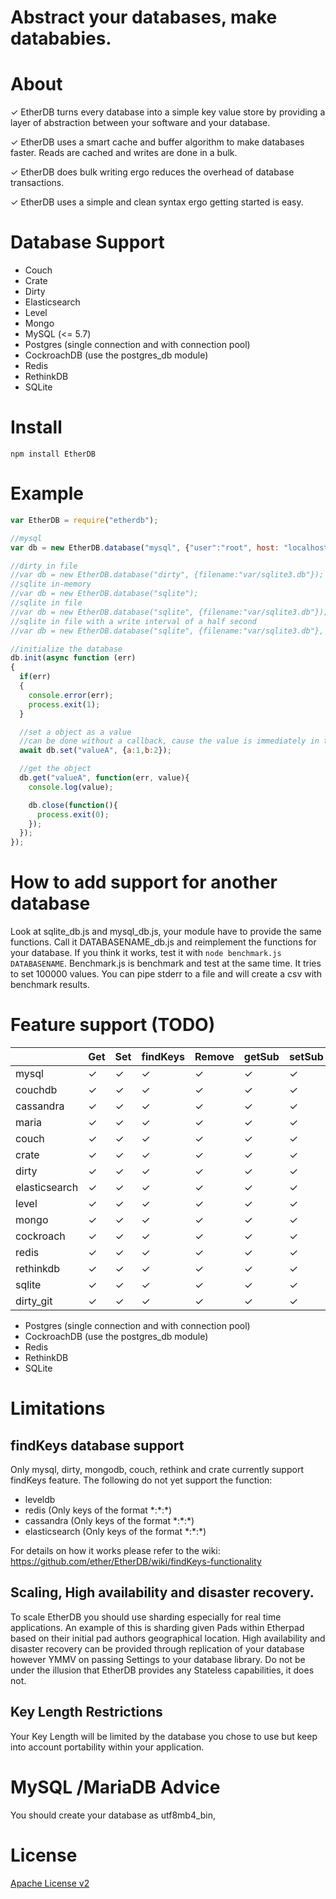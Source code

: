 # Abstract your databases, make datababies.

# About
✓ EtherDB turns every database into a simple key value store by providing a layer of abstraction between your software and your database.

✓ EtherDB uses a smart cache and buffer algorithm to make databases faster.  Reads are cached and writes are done in a bulk.

✓ EtherDB does bulk writing ergo reduces the overhead of database transactions.

✓ EtherDB uses a simple and clean syntax ergo getting started is easy.

# Database Support
* Couch
* Crate
* Dirty
* Elasticsearch
* Level
* Mongo
* MySQL (<= 5.7)
* Postgres (single connection and with connection pool)
* CockroachDB (use the postgres_db module)
* Redis
* RethinkDB
* SQLite

# Install

```
npm install EtherDB
```

# Example

```javascript
var EtherDB = require("etherdb");

//mysql
var db = new EtherDB.database("mysql", {"user":"root", host: "localhost", "password":"", database: "store", charset: "utf8mb4"});

//dirty in file
//var db = new EtherDB.database("dirty", {filename:"var/sqlite3.db"});
//sqlite in-memory
//var db = new EtherDB.database("sqlite");
//sqlite in file
//var db = new EtherDB.database("sqlite", {filename:"var/sqlite3.db"});
//sqlite in file with a write interval of a half second
//var db = new EtherDB.database("sqlite", {filename:"var/sqlite3.db"}, {writeInterval: 500});

//initialize the database
db.init(async function (err)
{
  if(err)
  {
    console.error(err);
    process.exit(1);
  }

  //set a object as a value
  //can be done without a callback, cause the value is immediately in the buffer
  await db.set("valueA", {a:1,b:2});

  //get the object
  db.get("valueA", function(err, value){
    console.log(value);

    db.close(function(){
      process.exit(0);
    });
  });
});
```

# How to add support for another database
Look at sqlite_db.js and mysql_db.js, your module have to provide the same functions. Call it DATABASENAME_db.js and reimplement the functions for your database. If you think it works, test it with `node benchmark.js DATABASENAME`. Benchmark.js is benchmark and test at the same time. It tries to set 100000 values. You can pipe stderr to a file and will create a csv with benchmark results.

# Feature support (TODO)
|        | Get | Set | findKeys | Remove | getSub | setSub | doBulk |
|--------|-----|-----|----------|--------|--------|--------|--------|
|  mysql |  ✓  |  ✓  |    ✓     |   ✓    |   ✓    |   ✓    |   ✓    |
|  couchdb |  ✓  |  ✓  |    ✓     |   ✓    |   ✓    |   ✓    |   ✓    |
|  cassandra |  ✓  |  ✓  |    ✓     |   ✓    |   ✓    |   ✓    |   ✓    |
|  maria |  ✓  |  ✓  |    ✓     |   ✓    |   ✓    |   ✓    |   ✓    |
|  couch |  ✓  |  ✓  |    ✓     |   ✓    |   ✓    |   ✓    |   ✓    |
|  crate |  ✓  |  ✓  |    ✓     |   ✓    |   ✓    |   ✓    |   ✓    |
|  dirty |  ✓  |  ✓  |    ✓     |   ✓    |   ✓    |   ✓    |        |
|  elasticsearch |  ✓  |  ✓  |    ✓     |   ✓    |   ✓    |   ✓    |   ✓    |
|  level |  ✓  |  ✓  |    ✓     |   ✓    |   ✓    |   ✓    |   ✓    |
|  mongo |  ✓  |  ✓  |    ✓     |   ✓    |   ✓    |   ✓    |   ✓    |
|  cockroach |  ✓  |  ✓  |    ✓     |   ✓    |   ✓    |   ✓    |   ✓    |
|  redis |  ✓  |  ✓  |    ✓     |   ✓    |   ✓    |   ✓    |   ✓    |
|  rethinkdb |  ✓  |  ✓  |    ✓     |   ✓    |   ✓    |   ✓    |   ✓    |
|  sqlite |  ✓  |  ✓  |    ✓     |   ✓    |   ✓    |   ✓    |   ✓    |
|  dirty_git |  ✓  |  ✓  |    ✓     |   ✓    |   ✓    |   ✓    |        |

* Postgres (single connection and with connection pool)
* CockroachDB (use the postgres_db module)
* Redis
* RethinkDB
* SQLite

# Limitations

## findKeys database support
Only mysql, dirty, mongodb, couch, rethink and crate currently support findKeys feature. The following do not yet support the function:

* leveldb
* redis (Only keys of the format \*:\*:\*)
* cassandra (Only keys of the format \*:\*:\*)
* elasticsearch (Only keys of the format \*:\*:\*)

For details on how it works please refer to the wiki: https://github.com/ether/EtherDB/wiki/findKeys-functionality

## Scaling, High availability and disaster recovery.
To scale EtherDB you should use sharding especially for real time applications.  An example of this is sharding given Pads within Etherpad based on their initial pad authors geographical location.  High availability and disaster recovery can be provided through replication of your database however YMMV on passing Settings to your database library.  Do not be under the illusion that EtherDB provides any Stateless capabilities, it does not.

## Key Length Restrictions
Your Key Length will be limited by the database you chose to use but keep into account portability within your application.

# MySQL /MariaDB Advice
You should create your database as utf8mb4_bin,

# License
[Apache License v2](http://www.apache.org/licenses/LICENSE-2.0.html)

